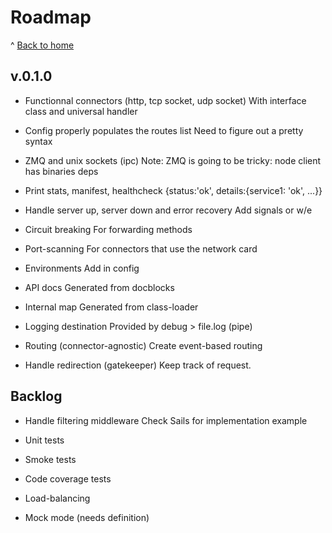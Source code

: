 # Roadmap

^ [Back to home](../README.md)


## v.0.1.0

- Functionnal connectors (http, tcp socket, udp socket)
  With interface class and universal handler

- Config properly populates the routes list
  Need to figure out a pretty syntax

- ZMQ and unix sockets (ipc)
  Note: ZMQ is going to be tricky: node client has binaries deps

- Print stats, manifest, healthcheck
  {status:'ok', details:{service1: 'ok', ...}}

- Handle server up, server down and error recovery
  Add signals or w/e

- Circuit breaking
  For forwarding methods

- Port-scanning
  For connectors that use the network card

- Environments
  Add in config

- API docs
  Generated from docblocks

- Internal map
  Generated from class-loader

- Logging destination
  Provided by debug > file.log (pipe)

- Routing (connector-agnostic)
  Create event-based routing

- Handle redirection (gatekeeper)
	Keep track of request.

## Backlog

- Handle filtering middleware
  Check Sails for implementation example

- Unit tests

- Smoke tests

- Code coverage tests

- Load-balancing

- Mock mode (needs definition)